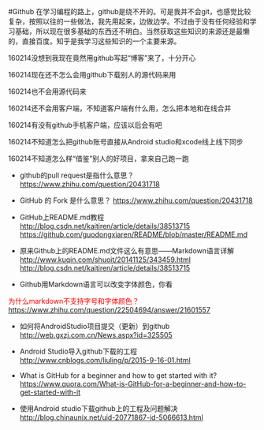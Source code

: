 #Github
在学习编程的路上，github是绕不开的。可是我并不会git，也感觉比较复杂，按照以往的一些做法，我先用起来，边做边学。不过由于没有任何经验和学习基础，所以现在很多基础的东西还不明白。当然获取这些知识的来源还是最懒的，直接百度。知乎是我学习这些知识的一个主要来源。


160214没想到我现在竟然用github写起“博客”来了，十分开心

160214现在还不怎么会用github下载别人的源代码来用

160214也不会用源代码来

160214还不会用客户端，不知道客户端有什么用，怎么把本地和在线合并

160214有没有github手机客户端，应该以后会有吧

160214不知道怎么把github账号直接从Android studio和xcode线上线下同步

160214不知道怎么样“借鉴”别人的好项目，拿来自己跑一跑 



* github的pull request是指什么意思？
https://www.zhihu.com/question/20431718

* GitHub 的 Fork 是什么意思？
https://www.zhihu.com/question/20431718


* GitHub上README.md教程 
http://blog.csdn.net/kaitiren/article/details/38513715<br>
https://github.com/guodongxiaren/README/blob/master/README.md<br>

* 原来Github上的README.md文件这么有意思——Markdown语言详解
http://www.kuqin.com/shuoit/20141125/343459.html<br>
http://blog.csdn.net/kaitiren/article/details/38513715<br>

* Github用Markdown语言可以改变字体颜色，你看<br>

<font color=red>为什么markdown不支持字号和字体颜色？</font>
<br>https://www.zhihu.com/question/22504694/answer/21601557
* 如何将AndroidStudio项目提交（更新）到github<br>
http://web.gxzj.com.cn/News.aspx?id=325505

* Android Studio导入github下载的工程<br>
http://www.cnblogs.com/liuling/p/2015-9-16-01.html
* What is GitHub for a beginner and how to get started with it?<br>
https://www.quora.com/What-is-GitHub-for-a-beginner-and-how-to-get-started-with-it

* 使用Android studio下载github上的工程及问题解决<br>
http://blog.chinaunix.net/uid-20771867-id-5066613.html
